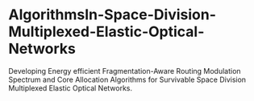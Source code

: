 # AlgorithmsIn-Space-Division-Multiplexed-Elastic-Optical-Networks
Developing Energy efficient Fragmentation-Aware Routing Modulation Spectrum and Core Allocation Algorithms for Survivable Space Division Multiplexed Elastic Optical Networks.
